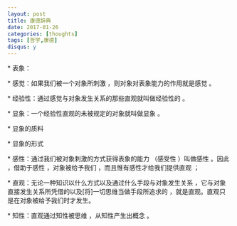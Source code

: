 ```yaml
---
layout: post
title: 康德辞典
date: 2017-01-26
categories: [thoughts]
tags: [哲学,康德]
disqus: y
---
```


\* 表象：

\* 感觉：如果我们被一个对象所刺激 ，则对象对表象能力的作用就是感觉 。

\* 经验性：通过感觉与对象发生关系的那些直观就叫做经验性的 。

\* 显象：一个经验性直观的未被规定的对象就叫做显象 。

\* 显象的质料

\* 显象的形式

\* 感性：通过我们被对象刺激的方式获得表象的能力 （感受性 ）叫做感性 。因此 ，借助于感性 ，对象被给予我们 ，而且惟有感性才给我们提供直观 ；

\* 直观：无论一种知识以什么方式以及通过什么手段与对象发生关系 ，它与对象直接发生关系所凭借的以及\[将\]一切思维当做手段所追求的 ，就是直观。直观只是在对象被给予我们时才发生。

\* 知性：直观通过知性被思维 ，从知性产生出概念 。
